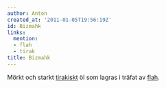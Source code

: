 ```yaml
---
author: Anton
created_at: '2011-01-05T19:56:19Z'
id: Bizmahk
links:
  mention:
  - flah
  - tirak
title: Bizmahk
---
```


Mörkt och starkt [tirakiskt] öl som lagras i träfat av [flah].

  [tirakiskt]: tirak
  [flah]: flah
